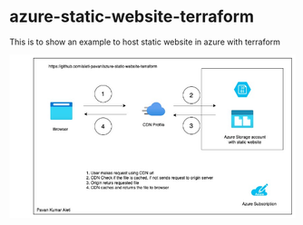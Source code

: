 # azure-static-website-terraform
This is to show an example to host static website in azure with terraform

![Hosting Static Website in Azure with Terraform](files/azure_static_website.jpg)